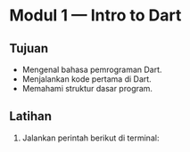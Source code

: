 # Modul 1 — Intro to Dart

## Tujuan
- Mengenal bahasa pemrograman Dart.
- Menjalankan kode pertama di Dart.
- Memahami struktur dasar program.

## Latihan
1. Jalankan perintah berikut di terminal:
